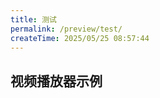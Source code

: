 ```yaml
---
title: 测试
permalink: /preview/test/
createTime: 2025/05/25 08:57:44
---
```


## 视频播放器示例

<VideoPlayer video-path="YouthNote/Animate/Milk.mp4" />
